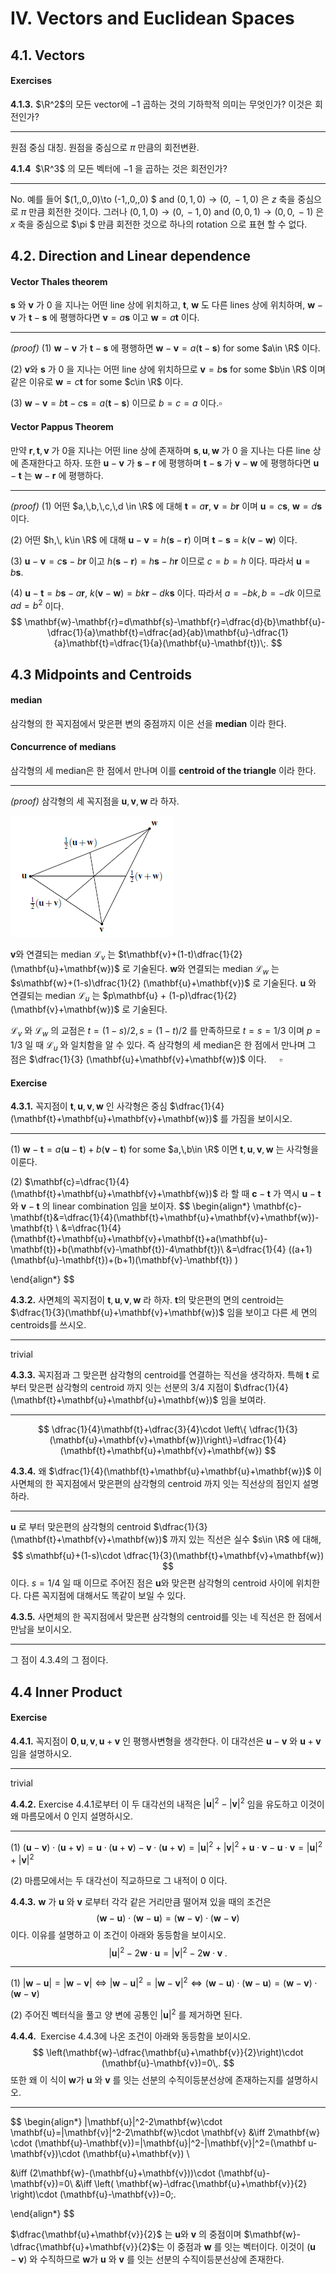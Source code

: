 IV. Vectors and Euclidean Spaces
===



## 4.1. Vectors



#### Exercises

<b>4.1.3.</b> $\R^2$의 모든 vector에 $-1$ 곱하는 것의 기하학적 의미는 무엇인가? 이것은 회전인가?

---

원점 중심 대칭. 원점을 중심으로 $\pi$ 만큼의 회전변환.



<b>4.1.4 </b> $\R^3$ 의 모든 벡터에 $-1$ 을 곱하는 것은 회전인가?

---

No. 예를 들어 $(1,\,0,\,0)\to (-1,\,0,\,0) $ and $(0,\,1,\,0)\to (0,\,-1,\,0)$ 은 $z$ 축을 중심으로 $\pi$ 만큼 회전한 것이다. 그러나 $(0,\,1,\,0)\to (0,\,-1,\,0)$ and $(0,\,0,\,1)\to (0,\,0,\,-1)$ 은 $x$ 축을 중심으로 $\pi $ 만큼 회전한 것으로 하나의  rotation 으로 표현 할 수 없다.





## 4.2. Direction and Linear dependence



#### Vector Thales theorem

$\mathbf{s}$ 와 $\mathbf{v}$ 가 $0$ 을 지나는 어떤 line 상에 위치하고, $\mathbf{t}$, $\mathbf{w}$ 도 다른 lines 상에 위치하며, $\mathbf{w}-\mathbf{v}$ 가 $\mathbf{t}-\mathbf{s}$ 에 평행하다면 $\mathbf{v}=a\mathbf{s}$ 이고 $\mathbf{w}=a\mathbf{t}$ 이다.

---

*(proof)* (1) $\mathbf{w}-\mathbf{v}$ 가 $\mathbf{t}-\mathbf{s}$ 에 평행하면 $\mathbf{w}-\mathbf{v}=a(\mathbf{t}-\mathbf{s})$ for some $a\in \R$ 이다.

(2) $\mathbf{v}$와 $\mathbf{s}$ 가 $0$ 을 지나는 어떤 line 상에 위치하므로 $\mathbf{v}=b\mathbf{s}$ for some $b\in \R$  이며 같은 이유로 $\mathbf{w}=c\mathbf{t}$ for some $c\in \R$ 이다.

(3) $\mathbf{w}-\mathbf{v} = b\mathbf{t}-c\mathbf{s}=a(\mathbf{t}-\mathbf{s})$ 이므로 $b=c=a$ 이다.$\square$



#### Vector Pappus Theorem

만약 $\mathbf{r},\,\mathbf{t},\, \mathbf{v}$ 가 $0$을 지나는 어떤 line 상에 존재하며 $\mathbf{s},\,\mathbf{u},\, \mathbf{w}$ 가 $0$ 을 지나는 다른 line 상에 존재한다고 하자. 또한 $\mathbf{u}-\mathbf{v}$ 가 $\mathbf{s}-\mathbf{r}$ 에 평행하며 $\mathbf{t}-\mathbf{s}$ 가 $\mathbf{v}-\mathbf{w}$ 에 평행하다면 $\mathbf{u}-\mathbf{t}$ 는 $\mathbf{w}-\mathbf{r}$ 에 평행하다.

---

*(proof)* (1) 어떤 $a,\,b,\,c,\,d \in \R$ 에 대해 $\mathbf{t}=a\mathbf{r}$, $\mathbf{v}=b\mathbf{r}$ 이며 $\mathbf{u}=c\mathbf{s}$, $\mathbf{w}=d\mathbf{s}$ 이다.

(2) 어떤 $h,\, k\in \R$ 에 대해 $\mathbf{u}-\mathbf{v}=h(\mathbf{s}-\mathbf{r})$ 이며 $\mathbf{t}-\mathbf{s}=k(\mathbf{v}-\mathbf{w})$ 이다.

(3) $\mathbf{u}-\mathbf{v}=c\mathbf{s}-b\mathbf{r}$ 이고 $h(\mathbf{s}-\mathbf{r})=h\mathbf{s}-h\mathbf{r}$ 이므로 $c=b=h$ 이다. 따라서 $\mathbf{u}=b\mathbf{s}$.

(4) $\mathbf{u}-\mathbf{t}=b\mathbf{s}-a\mathbf{r}$, $k(\mathbf{v}-\mathbf{w})=bk\mathbf{r}-dk\mathbf{s}$ 이다. 따라서 $a=-bk, b=-dk$ 이므로  $ad=b^2$ 이다.
$$
\mathbf{w}-\mathbf{r}=d\mathbf{s}-\mathbf{r}=\dfrac{d}{b}\mathbf{u}-\dfrac{1}{a}\mathbf{t}=\dfrac{ad}{ab}\mathbf{u}-\dfrac{1}{a}\mathbf{t}=\dfrac{1}{a}(\mathbf{u}-\mathbf{t})\;.
$$




## 4.3 Midpoints and Centroids



#### median

삼각형의 한 꼭지점에서 맞은편 변의 중점까지 이은 선을 **median** 이라 한다.



#### Concurrence of medians

삼각형의 세 median은 한 점에서 만나며 이를 **centroid of the triangle** 이라 한다.

---

*(proof)* 삼각형의 세 꼭지점을 $\mathbf{u},\,\mathbf{v},\,\mathbf{w}$ 라 하자. 

![image-20210126135454759](fig4-6.png)

$\mathbf{v}$와 연결되는 median $\mathscr{L}_v$ 는 $t\mathbf{v}+(1-t)\dfrac{1}{2}(\mathbf{u}+\mathbf{w})$ 로 기술된다. $\mathbf{w}$와 연결되는 median $\mathscr{L}_w$ 는 $s\mathbf{w}+(1-s)\dfrac{1}{2} (\mathbf{u}+\mathbf{v})$ 로 기술된다. $\mathbf{u}$ 와 연결되는 median $\mathscr{L}_u$ 는 $p\mathbf{u} + (1-p)\dfrac{1}{2}(\mathbf{v}+\mathbf{w})$ 로 기술된다.

 $\mathscr{L}_v$ 와 $\mathscr{L}_w$ 의 교점은 $t=(1-s)/2,\, s=(1-t)/2$ 를 만족하므로 $t=s=1/3$ 이며 $p=1/3$ 일 때 $\mathscr{L}_u$ 와 일치함을 알 수 있다. 즉 삼각형의 세 median은 한 점에서 만나며 그 점은 $\dfrac{1}{3} (\mathbf{u}+\mathbf{v}+\mathbf{w})$ 이다. $\quad\square$



#### Exercise

<b>4.3.1.</b> 꼭지점이 $\mathbf{t},\, \mathbf{u},\, \mathbf{v},\,\mathbf{w}$ 인 사각형은 중심 $\dfrac{1}{4} (\mathbf{t}+\mathbf{u}+\mathbf{v}+\mathbf{w})$ 를 가짐을 보이시오.

---

(1) $\mathbf{w}-\mathbf{t} =a(\mathbf{u}-\mathbf{t})+b(\mathbf{v}-\mathbf{t})$ for some $a,\,b\in \R$ 이면 $\mathbf{t},\,\mathbf{u},\,\mathbf{v},\,\mathbf{w}$ 는 사각형을 이룬다. 

(2) $\mathbf{c}=\dfrac{1}{4} (\mathbf{t}+\mathbf{u}+\mathbf{v}+\mathbf{w})$ 라 할 때 $\mathbf{c}-\mathbf{t}$ 가 역시 $\mathbf{u}-\mathbf{t}$ 와 $\mathbf{v}-\mathbf{t}$ 의 linear combination 임을 보이자.
$$
\begin{align*}
\mathbf{c}-\mathbf{t}&=\dfrac{1}{4}(\mathbf{t}+\mathbf{u}+\mathbf{v}+\mathbf{w})-\mathbf{t} \\
&=\dfrac{1}{4} (\mathbf{t}+\mathbf{u}+\mathbf{v}+\mathbf{t}+a(\mathbf{u}-\mathbf{t})+b(\mathbf{v}-\mathbf{t})-4\mathbf{t})\\
&=\dfrac{1}{4} ((a+1)(\mathbf{u}-\mathbf{t})+(b+1)(\mathbf{v}-\mathbf{t}) )

\end{align*}
$$


<b>4.3.2.</b> 사면체의 꼭지점이 $\mathbf{t},\,\mathbf{u},\,\mathbf{v},\,\mathbf{w}$ 라 하자. $\mathbf{t}$의 맞은편의 면의 centroid는 $\dfrac{1}{3}(\mathbf{u}+\mathbf{v}+\mathbf{w})$ 임을 보이고 다른 세 면의 centroids를 쓰시오.

----

trivial



<b>4.3.3.</b> 꼭지점과 그 맞은편 삼각형의 centroid를 연결하는 직선을 생각하자. 특해 $\mathbf{t}$ 로부터 맞은편 삼각형의 centroid 까지 잇는 선분의 $3/4$ 지점이 $\dfrac{1}{4}(\mathbf{t}+\mathbf{u}+\mathbf{u}+\mathbf{w})$ 임을 보여라.

---

$$
\dfrac{1}{4}\mathbf{t}+\dfrac{3}{4}\cdot \left\{ \dfrac{1}{3}(\mathbf{u}+\mathbf{v}+\mathbf{w})\right\}=\dfrac{1}{4}(\mathbf{t}+\mathbf{u}+\mathbf{v}+\mathbf{w})
$$



<b>4.3.4.</b> 왜 $\dfrac{1}{4}(\mathbf{t}+\mathbf{u}+\mathbf{u}+\mathbf{w})$ 이 사면체의 한 꼭지점에서 맞은편의 삼각형의 centroid 까지 잇는 직선상의 점인지 설명하라.

---

$\mathbf{u}$ 로 부터 맞은편의 삼각형의 centroid $\dfrac{1}{3}(\mathbf{t}+\mathbf{v}+\mathbf{w})$ 까지 있는 직선은 실수 $s\in \R$ 에 대해,
$$
s\mathbf{u}+(1-s)\cdot \dfrac{1}{3}(\mathbf{t}+\mathbf{v}+\mathbf{w})
$$
이다. $s=1/4$ 일 때 이므로 주어진 점은 $\mathbf{u}$와 맞은편 삼각형의 centroid 사이에 위치한다. 다른 꼭지점에 대해서도 똑같이 보일 수 있다.



<b>4.3.5.</b> 사면체의 한 꼭지점에서 맞은편 삼각형의 centroid를 잇는 네 직선은 한 점에서 만남을 보이시오.

---

그 점이 4.3.4의 그 점이다.



## 4.4 Inner Product



#### Exercise

<b>4.4.1.</b> 꼭지점이 $\mathbf{0},\,\mathbf{u},\,\mathbf{v},\, \mathbf{u}+\mathbf{v}$ 인 평행사변형을 생각한다. 이 대각선은 $\mathbf{u}-\mathbf{v}$ 와 $\mathbf{u}+\mathbf{v}$ 임을 설명하시오.

---

trivial



<b>4.4.2.</b> Exercise 4.4.1로부터 이 두 대각선의 내적은 $|\mathbf{u}|^2-|\mathbf{v}|^2$ 임을 유도하고 이것이 왜 마름모에서 $0$ 인지 설명하시오.

---

(1) $(\mathbf{u}-\mathbf{v})\cdot (\mathbf{u}+\mathbf{v})=\mathbf{u} \cdot(\mathbf{u}+\mathbf{v})-\mathbf{v}\cdot (\mathbf{u}+\mathbf{v})=|\mathbf{u}|^2+|\mathbf{v}|^2+\mathbf{u}\cdot \mathbf{v}-\mathbf{u}\cdot \mathbf{v}=|\mathbf{u}|^2+|\mathbf{v}|^2$ 

(2) 마름모에서는 두 대각선이 직교하므로 그 내적이 $0$ 이다.



<b>4.4.3.</b> $\mathbf{w}$ 가 $\mathbf{u}$ 와 $\mathbf{v}$ 로부터 각각 같은 거리만큼 떨어져 있을 때의 조건은
$$
(\mathbf{w}-\mathbf{u})\cdot(\mathbf{w}-\mathbf{u})=(\mathbf{w}-\mathbf{v})\cdot (\mathbf{w}-\mathbf{v})
$$
이다. 이유를 설명하고 이 조건이 아래와 동등함을 보이시오.
$$
|\mathbf{u}|^2-2\mathbf{w}\cdot \mathbf{u}=|\mathbf{v}|^2-2\mathbf{w}\cdot \mathbf{v}\;.
$$

---

(1) $|\mathbf{w}-\mathbf{u}|=|\mathbf{w}-\mathbf{v}|\iff |\mathbf{w}-\mathbf{u}|^2=|\mathbf{w}-\mathbf{v}|^2 \iff (\mathbf{w}-\mathbf{u})\cdot(\mathbf{w}-\mathbf{u})=(\mathbf{w}-\mathbf{v})\cdot (\mathbf{w}-\mathbf{v})$ 

(2) 주어진 벡터식을 풀고 양 변에 공통인 $|\mathbf{u}|^2$ 를 제거하면 된다.



<b>4.4.4. </b> Exercise 4.4.3에 나온 조건이 아래와 동등함을 보이시오.
$$
\left(\mathbf{w}-\dfrac{\mathbf{u}+\mathbf{v}}{2}\right)\cdot (\mathbf{u}-\mathbf{v})=0\,.
$$
또한 왜 이 식이 $\mathbf{w}$가 $\mathbf{u}$ 와 $\mathbf{v}$ 를 잇는 선분의 수직이등분선상에 존재하는지를 설명하시오.

---

$$
\begin{align*}
|\mathbf{u}|^2-2\mathbf{w}\cdot \mathbf{u}=|\mathbf{v}|^2-2\mathbf{w}\cdot \mathbf{v} &\iff 2\mathbf{w} \cdot (\mathbf{u}-\mathbf{v})=|\mathbf{u}|^2-|\mathbf{v}|^2=(\mathbf u-\mathbf{v})\cdot (\mathbf{u}+\mathbf{v}) \\

&\iff (2\mathbf{w}-(\mathbf{u}+\mathbf{v}))\cdot (\mathbf{u}-\mathbf{v})=0\\
&\iff \left( \mathbf{w}-\dfrac{\mathbf{u}+\mathbf{v}}{2} \right)\cdot (\mathbf{u}-\mathbf{v})=0\;.

\end{align*}
$$

$\dfrac{\mathbf{u}+\mathbf{v}}{2}$ 는 $\mathbf{u}$와 $\mathbf{v}$ 의 중점이며 $\mathbf{w}-\dfrac{\mathbf{u}+\mathbf{v}}{2}$는 이 중점과 $\mathbf{w}$ 를 잇는 벡터이다. 이것이 $(\mathbf{u}-\mathbf{v})$ 와 수직하므로  $\mathbf{w}$가 $\mathbf{u}$ 와 $\mathbf{v}$ 를 잇는 선분의 수직이등분선상에 존재한다.



